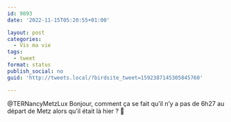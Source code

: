 ```yaml
---
id: 9893
date: '2022-11-15T05:20:55+01:00'

layout: post
categories:
  - Vis ma vie
tags:
  - tweet
format: status
publish_social: no
guid: 'http://tweets.local/?birdsite_tweet=1592387145305845760'

---
```


@TERNancyMetzLux Bonjour, comment ça se fait qu’il n’y a pas de 6h27 au départ de Metz alors qu’il était là hier ? 🤯
